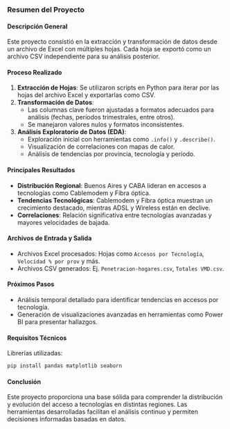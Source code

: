 ### Resumen del Proyecto

#### Descripción General
Este proyecto consistió en la extracción y transformación de datos desde un archivo de Excel con múltiples hojas. Cada hoja se exportó como un archivo CSV independiente para su análisis posterior.

#### Proceso Realizado
1. **Extracción de Hojas**: Se utilizaron scripts en Python para iterar por las hojas del archivo Excel y exportarlas como CSV.
2. **Transformación de Datos**: 
   - Las columnas clave fueron ajustadas a formatos adecuados para análisis (fechas, períodos trimestrales, entre otros).
   - Se manejaron valores nulos y formatos inconsistentes.
3. **Análisis Exploratorio de Datos (EDA)**:
   - Exploración inicial con herramientas como `.info()` y `.describe()`.
   - Visualización de correlaciones con mapas de calor.
   - Análisis de tendencias por provincia, tecnología y período.

#### Principales Resultados
- **Distribución Regional**: Buenos Aires y CABA lideran en accesos a tecnologías como Cablemodem y Fibra óptica.
- **Tendencias Tecnológicas**: Cablemodem y Fibra óptica muestran un crecimiento destacado, mientras ADSL y Wireless están en declive.
- **Correlaciones**: Relación significativa entre tecnologías avanzadas y mayores velocidades de bajada.

#### Archivos de Entrada y Salida
- Archivos Excel procesados: Hojas como `Accesos por Tecnología`, `Velocidad % por prov` y más.
- Archivos CSV generados: Ej. `Penetracion-hogares.csv`, `Totales VMD.csv`.

#### Próximos Pasos
- Análisis temporal detallado para identificar tendencias en accesos por tecnología.
- Generación de visualizaciones avanzadas en herramientas como Power BI para presentar hallazgos.

#### Requisitos Técnicos
Librerías utilizadas:
```bash
pip install pandas matplotlib seaborn
```

#### Conclusión
Este proyecto proporciona una base sólida para comprender la distribución y evolución del acceso a tecnologías en distintas regiones. Las herramientas desarrolladas facilitan el análisis continuo y permiten decisiones informadas basadas en datos.